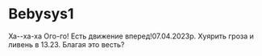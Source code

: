 # Bebysys1
Ха--ха-ха
Ого-го! Есть движение вперед!07.04.2023р.
Хуярить гроза и ливень в 13.23.
Благая это весть?
